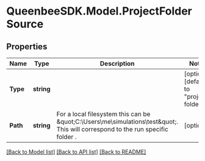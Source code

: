 
# QueenbeeSDK.Model.ProjectFolderSource

## Properties

Name | Type | Description | Notes
------------ | ------------- | ------------- | -------------
**Type** | **string** |  | [optional] [default to "project-folder"]
**Path** | **string** | For a local filesystem this can be \&quot;C:\\Users\\me\\simulations\\test\&quot;. This will correspond to the run specific folder . | [optional] 

[[Back to Model list]](../README.md#documentation-for-models)
[[Back to API list]](../README.md#documentation-for-api-endpoints)
[[Back to README]](../README.md)

